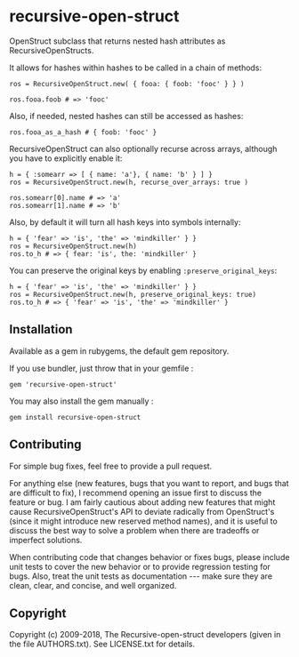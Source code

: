 # recursive-open-struct

OpenStruct subclass that returns nested hash attributes as
RecursiveOpenStructs.

It allows for hashes within hashes to be called in a chain of methods:

    ros = RecursiveOpenStruct.new( { fooa: { foob: 'fooc' } } )

    ros.fooa.foob # => 'fooc'

Also, if needed, nested hashes can still be accessed as hashes:

    ros.fooa_as_a_hash # { foob: 'fooc' }

RecursiveOpenStruct can also optionally recurse across arrays, although you
have to explicitly enable it:

    h = { :somearr => [ { name: 'a'}, { name: 'b' } ] }
    ros = RecursiveOpenStruct.new(h, recurse_over_arrays: true )

    ros.somearr[0].name # => 'a'
    ros.somearr[1].name # => 'b'

Also, by default it will turn all hash keys into symbols internally:

    h = { 'fear' => 'is', 'the' => 'mindkiller' } }
    ros = RecursiveOpenStruct.new(h)
    ros.to_h # => { fear: 'is', the: 'mindkiller' }

You can preserve the original keys by enabling `:preserve_original_keys`:

    h = { 'fear' => 'is', 'the' => 'mindkiller' } }
    ros = RecursiveOpenStruct.new(h, preserve_original_keys: true)
    ros.to_h # => { 'fear' => 'is', 'the' => 'mindkiller' }

## Installation

Available as a gem in rubygems, the default gem repository.

If you use bundler, just throw that in your gemfile :

    gem 'recursive-open-struct'

You may also install the gem manually :

    gem install recursive-open-struct

## Contributing

For simple bug fixes, feel free to provide a pull request.

For anything else (new features, bugs that you want to report, and bugs that
are difficult to fix), I recommend opening an issue first to discuss the
feature or bug. I am fairly cautious about adding new features that might cause
RecursiveOpenStruct's API to deviate radically from OpenStruct's (since it
might introduce new reserved method names), and it is useful to discuss the
best way to solve a problem when there are tradeoffs or imperfect solutions.

When contributing code that changes behavior or fixes bugs, please include unit
tests to cover the new behavior or to provide regression testing for bugs.
Also, treat the unit tests as documentation --- make sure they are clean,
clear, and concise, and well organized.

## Copyright

Copyright (c) 2009-2018, The Recursive-open-struct developers (given in the
file AUTHORS.txt). See LICENSE.txt for details.
